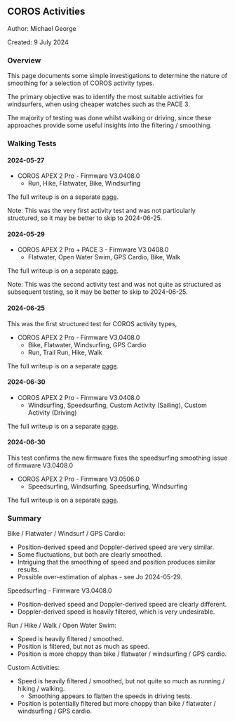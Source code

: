 ## COROS Activities

Author: Michael George

Created: 9 July 2024



### Overview

This page documents some simple investigations to determine the nature of smoothing for a selection of COROS activity types.

The primary objective was to identify the most suitable activities for windsurfers, when using cheaper watches such as the PACE 3.

The majority of testing was done whilst walking or driving, since these approaches provide some useful insights into the filtering / smoothing.



### Walking Tests

#### 2024-05-27

- COROS APEX 2 Pro - Firmware V3.0408.0
  - Run, Hike, Flatwater, Bike, Windsurfing

The full writeup is on a separate [page](walking-2024-05-27/README.md).

Note: This was the very first activity test and was not particularly structured, so it may be better to skip to 2024-06-25.



#### 2024-05-29

- COROS APEX 2 Pro + PACE 3 - Firmware V3.0408.0
  - Flatwater, Open Water Swim, GPS Cardio, Bike, Walk

The full writeup is on a separate [page](walking-2024-05-29/README.md).

Note: This was the second activity test and was not quite as structured as subsequent testing, so it may be better to skip to 2024-06-25.



#### 2024-06-25

This was the first structured test for COROS activity types, 

- COROS APEX 2 Pro - Firmware V3.0408.0
  - Bike, Flatwater, Windsurfing, GPS Cardio
  - Run, Trail Run, Hike, Walk

The full writeup is on a separate [page](walking-2024-06-25/README.md).



#### 2024-06-30

- COROS APEX 2 Pro - Firmware V3.0408.0
  - Windsurfing, Speedsurfing, Custom Activity (Sailing), Custom Activity (Driving)

The full writeup is on a separate [page](walking-2024-06-30/README.md).



#### 2024-06-30

This test confirms the new firmware fixes the speedsurfing smoothing issue of firmware V3.0408.0

- COROS APEX 2 Pro - Firmware V3.0506.0
  - Speedsurfing, Windsurfing, Speedsurfing, Windsurfing

The full writeup is on a separate [page](walking-2024-07-03/README.md).



### Summary

Bike / Flatwater / Windsurf / GPS Cardio:
- Position-derived speed and Doppler-derived speed are very similar.
- Some fluctuations, but both are clearly smoothed.
- Intriguing that the smoothing of speed and position produces similar results.
- Possible over-estimation of alphas - see Jo 2024-05-29.

Speedsurfing - Firmware V3.0408.0

- Position-derived speed and Doppler-derived speed are clearly different.
- Doppler-derived speed is heavily filtered, which is very undesirable.

Run / Hike / Walk / Open Water Swim:
- Speed is heavily filtered / smoothed.
- Position is filtered, but not as much as speed.
- Position is more choppy than bike / flatwater / windsurfing / GPS cardio.

Custom Activities:

- Speed is heavily filtered / smoothed, but not quite so much as running / hiking / walking.
  - Smoothing appears to flatten the speeds in driving tests.
- Position is potentially filtered but more choppy than bike / flatwater / windsurfing / GPS cardio.
